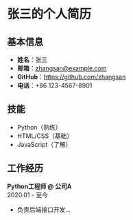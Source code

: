 # 张三的个人简历

## 基本信息
- ​**姓名**：张三
- ​**邮箱**：zhangsan@example.com
- ​**GitHub**：https://github.com/zhangsan
- ​**电话**：+86 123-4567-8901

## 技能
- Python（熟练）
- HTML/CSS（基础）
- JavaScript（了解）

## 工作经历
**Python工程师 @ 公司A**  
2020.01 - 至今  
- 负责后端接口开发...